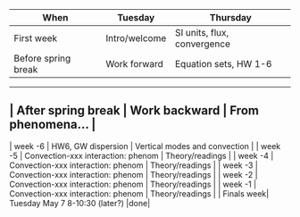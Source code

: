 | When | Tuesday  | Thursday  |
|---|------------- | ------------- |
| First week| Intro/welcome | SI units, flux, convergence  |
| Before spring break | Work forward | Equation sets, HW 1-6  |
------------------------------------
| After spring break | Work backward | From phenomena... |
------------------------------------
| week -6 | HW6, GW dispersion | Vertical modes and convection | 
| week -5 | Convection-xxx interaction: phenom | Theory/readings | 
| week -4 | Convection-xxx interaction: phenom | Theory/readings | 
| week -3 | Convection-xxx interaction: phenom | Theory/readings | 
| week -2 | Convection-xxx interaction: phenom | Theory/readings | 
| week -1 | Convection-xxx interaction: phenom | Theory/readings | 
| Finals week| Tuesday May 7 8-10:30 (later?) |done|
